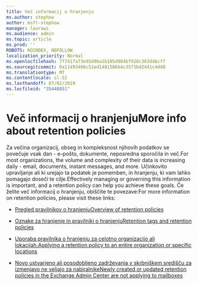 ```yaml
---
title: Več informacij o hranjenju
ms.author: stephow
author: msft-stephow
manager: laurawi
ms.audience: admin
ms.topic: article
ms.prod: ''
ROBOTS: NOINDEX, NOFOLLOW
localization_priority: Normal
ms.openlocfilehash: 7f7417a73e95d96a1b105d904bf926c363d4bcff
ms.sourcegitcommit: 0a11493406c51ed1481586b4c35f1bd2441c4d40
ms.translationtype: MT
ms.contentlocale: sl-SI
ms.lasthandoff: 07/02/2019
ms.locfileid: "35448851"
---
```

# <a name="more-info-about-retention-policies"></a><span data-ttu-id="7cf00-102">Več informacij o hranjenju</span><span class="sxs-lookup"><span data-stu-id="7cf00-102">More info about retention policies</span></span>

<span data-ttu-id="7cf00-103">Za večina organizacij, obseg in kompleksnost njihovih podatkov se povečuje vsak dan - e-pošto, dokumente, neposredna sporočila in več.</span><span class="sxs-lookup"><span data-stu-id="7cf00-103">For most organizations, the volume and complexity of their data is increasing daily - email, documents, instant messages, and more.</span></span>
<span data-ttu-id="7cf00-104">Učinkovito upravljanje ali ki urejajo ta podatek je pomemben, in hranjenju, ki vam lahko pomagajo doseči te cilje.</span><span class="sxs-lookup"><span data-stu-id="7cf00-104">Effectively managing or governing this information is important, and a retention policy can help you achieve these goals.</span></span> <span data-ttu-id="7cf00-105">Če želite več informacij o hranjenju, obiščite te povezave:</span><span class="sxs-lookup"><span data-stu-id="7cf00-105">For more information on retention policies, please visit these links:</span></span>

- [<span data-ttu-id="7cf00-106">Pregled pravilnikov o hranjenju</span><span class="sxs-lookup"><span data-stu-id="7cf00-106">Overview of retention policies</span></span>](https://docs.microsoft.com/office365/securitycompliance/retention-policies)

- [<span data-ttu-id="7cf00-107">Oznake za hranjenje in pravilniki o hranjenju</span><span class="sxs-lookup"><span data-stu-id="7cf00-107">Retention tags and retention policies</span></span>](https://docs.microsoft.com/exchange/security-and-compliance/messaging-records-management/retention-tags-and-policies)

- [<span data-ttu-id="7cf00-108">Uporaba pravilnika o hranjenju za celotno organizacijo ali lokacijah.</span><span class="sxs-lookup"><span data-stu-id="7cf00-108">Applying a retention policy to an entire organization or specific locations</span></span>](https://docs.microsoft.com/office365/securitycompliance/retention-policies#applying-a-retention-policy-to-an-entire-organization-or-specific-locations)

- [<span data-ttu-id="7cf00-109">Novo ustvarjeno ali posodobljeno zadrževanja v skrbniškem središču za izmenjavo ne veljajo za nabiralnike</span><span class="sxs-lookup"><span data-stu-id="7cf00-109">Newly created or updated retention policies in the Exchange Admin Center are not applying to mailboxes</span></span>](https://docs.microsoft.com/alchemyinsights/retention-policies-in-exchange-admin-center-not-working)

